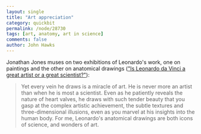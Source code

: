 ```yaml
---
layout: single 
title: "Art appreciation" 
category: quickbit
permalink: /node/28730
tags: [art, anatomy, art in science] 
comments: false 
author: John Hawks 
---
```


Jonathan Jones muses on two exhibitions of Leonardo's work, one on paintings and the other on anatomical drawings (<a href="http://www.guardian.co.uk/artanddesign/jonathanjonesblog/2012/may/01/leonardo-da-vinci-artist-or-scientist">"Is Leonardo da Vinci a great artist or a great scientist?"</a>): 

<blockquote>Yet every vein he draws is a miracle of art. He is never more an artist than when he is most a scientist. Even as he patiently reveals the nature of heart valves, he draws with such tender beauty that you gasp at the complex artistic achievement, the subtle textures and three-dimensional illusions, even as you marvel at his insights into the human body. For me, Leonardo's anatomical drawings are both icons of science, and wonders of art.</blockquote>

